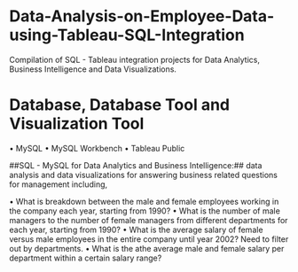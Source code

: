 # Data-Analysis-on-Employee-Data-using-Tableau-SQL-Integration
Compilation of SQL - Tableau integration projects for Data Analytics, Business Intelligence and Data Visualizations.

# Database, Database Tool and Visualization Tool
 • MySQL
 • MySQL Workbench
 • Tableau Public


##SQL - MySQL for Data Analytics and Business Intelligence:## data analysis and data visualizations for answering business related questions for management including,

• What is breakdown between the male and female employees working in the company each year, starting from 1990?
• What is the number of male managers to the number of female managers from different departments for each year, starting from 1990?
• What is the average salary of female versus male employees in the entire company until year 2002? Need to filter out by departments.
• What is the athe average male and female salary per department within a certain salary range?
